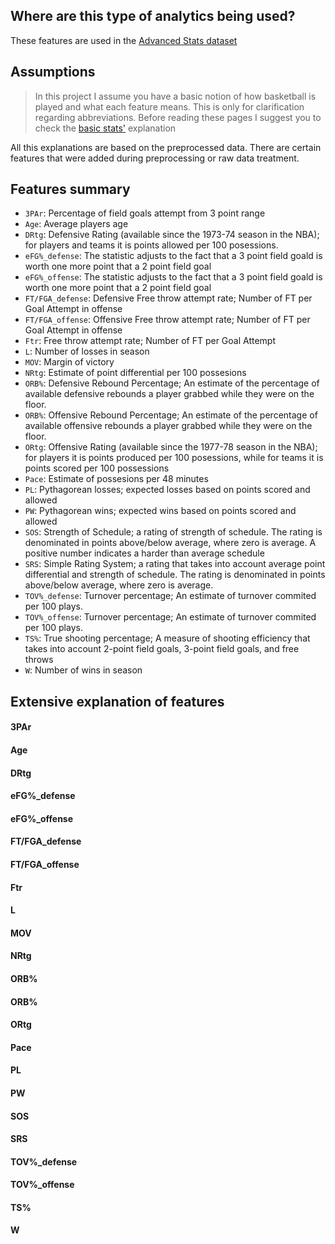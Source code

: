 ## Where are this type of analytics being used?

These features are used in the [Advanced Stats dataset](../datasets/advanced.md)

## Assumptions

> In this project I assume you have a basic notion of how basketball is played and what each feature means. This is only for clarification regarding abbreviations. Before reading these pages I suggest you to check the [basic stats'](./basic-stats.md) explanation

All this explanations are based on the preprocessed data. There are certain features that were added during preprocessing or raw data treatment.


## Features summary

- `3PAr`: Percentage of field goals attempt from 3 point range
- `Age`: Average players age  
- `DRtg`: Defensive Rating (available since the 1973-74 season in the NBA); for players and teams it is points allowed per 100 posessions.
- `eFG%_defense`: The statistic adjusts to the fact that a 3 point field goald is worth one more point that a 2 point field goal
- `eFG%_offense`: The statistic adjusts to the fact that a 3 point field goald is worth one more point that a 2 point field goal
- `FT/FGA_defense`: Defensive Free throw attempt rate; Number of FT per Goal Attempt in offense
- `FT/FGA_offense`: Offensive Free throw attempt rate; Number of FT per Goal Attempt in offense
- `Ftr`: Free throw attempt rate; Number of FT per Goal Attempt
- `L`: Number of losses in season  
- `MOV`: Margin of victory
- `NRtg`: Estimate of point differential per 100 possesions
- `ORB%`: Defensive Rebound Percentage; An estimate of the percentage of available defensive rebounds a player grabbed while they were on the floor.
- `ORB%`: Offensive Rebound Percentage; An estimate of the percentage of available offensive rebounds a player grabbed while they were on the floor.
- `ORtg`: Offensive Rating (available since the 1977-78 season in the NBA); for players it is points produced per 100 posessions, while for teams it is points scored per 100 possessions
- `Pace`: Estimate of possesions per 48 minutes
- `PL`: Pythagorean losses; expected losses based on points scored and allowed
- `PW`: Pythagorean wins; expected wins based on points scored and allowed
- `SOS`: Strength of Schedule; a rating of strength of schedule. The rating is denominated in points above/below average, where zero is average. A positive number indicates a harder than average schedule
- `SRS`: Simple Rating System; a rating that takes into account average point differential and strength of schedule. The rating is denominated in points above/below average, where zero is average.
- `TOV%_defense`: Turnover percentage; An estimate of turnover commited per 100 plays.
- `TOV%_offense`: Turnover percentage; An estimate of turnover commited per 100 plays.
- `TS%`: True shooting percentage; A measure of shooting efficiency that takes into account 2-point field goals, 3-point field goals, and free throws
- `W`: Number of wins in season  

## Extensive explanation of features

#### 3PAr
#### Age
#### DRtg
#### eFG%_defense
#### eFG%_offense
#### FT/FGA_defense
#### FT/FGA_offense
#### Ftr
#### L
#### MOV
#### NRtg
#### ORB%
#### ORB%
#### ORtg
#### Pace
#### PL
#### PW
#### SOS
#### SRS
#### TOV%_defense
#### TOV%_offense
#### TS%
#### W